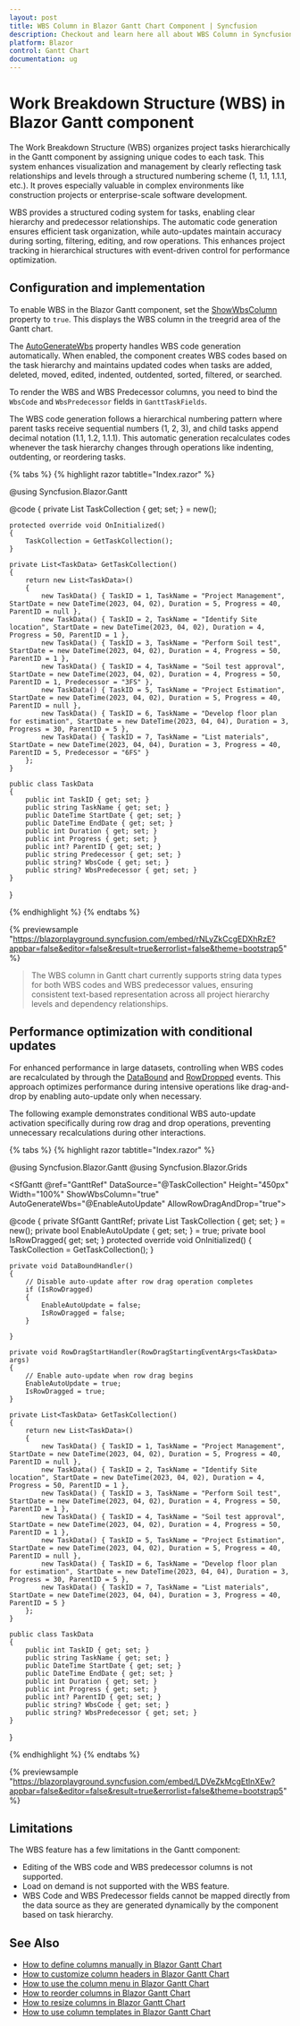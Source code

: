 ```yaml
---
layout: post
title: WBS Column in Blazor Gantt Chart Component | Syncfusion
description: Checkout and learn here all about WBS Column in Syncfusion Blazor Gantt Chart component and much more details.
platform: Blazor
control: Gantt Chart
documentation: ug
---
```


# Work Breakdown Structure (WBS) in Blazor Gantt component

The Work Breakdown Structure (WBS) organizes project tasks hierarchically in the Gantt component by assigning unique codes to each task. This system enhances visualization and management by clearly reflecting task relationships and levels through a structured numbering scheme (1, 1.1, 1.1.1, etc.). It proves especially valuable in complex environments like construction projects or enterprise-scale software development.

WBS provides a structured coding system for tasks, enabling clear hierarchy and predecessor relationships. The automatic code generation ensures efficient task organization, while auto-updates maintain accuracy during sorting, filtering, editing, and row operations. This enhances project tracking in hierarchical structures with event-driven control for performance optimization.

## Configuration and implementation

To enable WBS in the Blazor Gantt component, set the [ShowWbsColumn](https://help.syncfusion.com/cr/blazor/Syncfusion.Blazor.Gantt.SfGantt-1.html#Syncfusion_Blazor_Gantt_SfGantt_1_ShowWbsColumn) property to `true`. This displays the WBS column in the treegrid area of the Gantt chart. 

The [AutoGenerateWbs](https://help.syncfusion.com/cr/blazor/Syncfusion.Blazor.Gantt.SfGantt-1.html#Syncfusion_Blazor_Gantt_SfGantt_1_AutoGenerateWbs) property handles WBS code generation automatically. When enabled, the component creates WBS codes based on the task hierarchy and maintains updated codes when tasks are added, deleted, moved, edited, indented, outdented, sorted, filtered, or searched.

To render the WBS and WBS Predecessor columns, you need to bind the `WbsCode` and `WbsPredecessor` fields in `GanttTaskFields`.

The WBS code generation follows a hierarchical numbering pattern where parent tasks receive sequential numbers (1, 2, 3), and child tasks append decimal notation (1.1, 1.2, 1.1.1). This automatic generation recalculates codes whenever the task hierarchy changes through operations like indenting, outdenting, or reordering tasks.

{% tabs %}
{% highlight razor tabtitle="Index.razor" %}

@using Syncfusion.Blazor.Gantt

<SfGantt DataSource="@TaskCollection" 
         Height="450px" 
         Width="100%" 
         ShowWbsColumn="true"
         AutoGenerateWbs="true">
    <GanttTaskFields Id="TaskID" 
                     Name="TaskName" 
                     StartDate="StartDate" 
                     EndDate="EndDate" 
                     Duration="Duration" 
                     Progress="Progress" 
                     ParentID="ParentID"
                     Dependency="Predecessor"
                     WbsCode="WbsCode"
                     WbsPredecessor="WbsPredecessor">
    </GanttTaskFields>
    <GanttColumns>
        <GanttColumn Field="WbsCode" HeaderText="WBS" Width="100"></GanttColumn>
        <GanttColumn Field="TaskID" HeaderText="Task ID" Width="80"></GanttColumn>
        <GanttColumn Field="TaskName" HeaderText="Task Name" Width="250"></GanttColumn>
        <GanttColumn Field="StartDate" HeaderText="Start Date" Width="150"></GanttColumn>
        <GanttColumn Field="Duration" HeaderText="Duration" Width="100"></GanttColumn>
        <GanttColumn Field="Progress" HeaderText="Progress" Width="100"></GanttColumn>
        <GanttColumn Field="WbsPredecessor" HeaderText="WBS Predecessor" Width="150"></GanttColumn>
    </GanttColumns>
</SfGantt>

@code {
    private List<TaskData> TaskCollection { get; set; } = new();

    protected override void OnInitialized()
    {
        TaskCollection = GetTaskCollection();
    }

    private List<TaskData> GetTaskCollection()
    {
        return new List<TaskData>()
        {
            new TaskData() { TaskID = 1, TaskName = "Project Management", StartDate = new DateTime(2023, 04, 02), Duration = 5, Progress = 40, ParentID = null },
            new TaskData() { TaskID = 2, TaskName = "Identify Site location", StartDate = new DateTime(2023, 04, 02), Duration = 4, Progress = 50, ParentID = 1 },
            new TaskData() { TaskID = 3, TaskName = "Perform Soil test", StartDate = new DateTime(2023, 04, 02), Duration = 4, Progress = 50, ParentID = 1 },
            new TaskData() { TaskID = 4, TaskName = "Soil test approval", StartDate = new DateTime(2023, 04, 02), Duration = 4, Progress = 50, ParentID = 1, Predecessor = "3FS" },
            new TaskData() { TaskID = 5, TaskName = "Project Estimation", StartDate = new DateTime(2023, 04, 02), Duration = 5, Progress = 40, ParentID = null },
            new TaskData() { TaskID = 6, TaskName = "Develop floor plan for estimation", StartDate = new DateTime(2023, 04, 04), Duration = 3, Progress = 30, ParentID = 5 },
            new TaskData() { TaskID = 7, TaskName = "List materials", StartDate = new DateTime(2023, 04, 04), Duration = 3, Progress = 40, ParentID = 5, Predecessor = "6FS" }
        };
    }

    public class TaskData
    {
        public int TaskID { get; set; }
        public string TaskName { get; set; }
        public DateTime StartDate { get; set; }
        public DateTime EndDate { get; set; }
        public int Duration { get; set; }
        public int Progress { get; set; }
        public int? ParentID { get; set; }
        public string Predecessor { get; set; }
        public string? WbsCode { get; set; }
        public string? WbsPredecessor { get; set; }
    }
}

{% endhighlight %}
{% endtabs %}

{% previewsample "https://blazorplayground.syncfusion.com/embed/rNLyZkCcgEDXhRzE?appbar=false&editor=false&result=true&errorlist=false&theme=bootstrap5" %}

> The WBS column in Gantt chart currently supports string data types for both WBS codes and WBS predecessor values, ensuring consistent text-based representation across all project hierarchy levels and dependency relationships.

## Performance optimization with conditional updates

For enhanced performance in large datasets, controlling when WBS codes are recalculated by through the [DataBound](https://blazor.syncfusion.com/documentation/gantt-chart/events#databound) and [RowDropped](https://blazor.syncfusion.com/documentation/gantt-chart/events#rowdropped) events. This approach optimizes performance during intensive operations like drag-and-drop by enabling auto-update only when necessary.

The following example demonstrates conditional WBS auto-update activation specifically during row drag and drop operations, preventing unnecessary recalculations during other interactions.

{% tabs %}
{% highlight razor tabtitle="Index.razor" %}

@using Syncfusion.Blazor.Gantt
@using Syncfusion.Blazor.Grids

<SfGantt @ref="GanttRef"
         DataSource="@TaskCollection"
         Height="450px"
         Width="100%"
         ShowWbsColumn="true"
         AutoGenerateWbs="@EnableAutoUpdate"
         AllowRowDragAndDrop="true">
    <GanttTaskFields Id="TaskID"
                     Name="TaskName"
                     StartDate="StartDate"
                     EndDate="EndDate"
                     Duration="Duration"
                     Progress="Progress"
                     ParentID="ParentID"
                     WbsCode="WbsCode"
                     WbsPredecessor="WbsPredecessor">
    </GanttTaskFields>
    <GanttColumns>
        <GanttColumn Field="WbsCode" HeaderText="WBS" Width="100"></GanttColumn>
        <GanttColumn Field="TaskID" HeaderText="Task ID" Width="80"></GanttColumn>
        <GanttColumn Field="TaskName" HeaderText="Task Name" Width="250"></GanttColumn>
        <GanttColumn Field="StartDate" HeaderText="Start Date" Width="150"></GanttColumn>
        <GanttColumn Field="Duration" HeaderText="Duration" Width="100"></GanttColumn>
        <GanttColumn Field="Progress" HeaderText="Progress" Width="100"></GanttColumn>
        <GanttColumn Field="WbsPredecessor" HeaderText="WBS Predecessor" Width="150"></GanttColumn>
    </GanttColumns>
    <GanttEvents DataBound="DataBoundHandler" RowDragStarting="RowDragStartHandler"
                 TValue="TaskData">
    </GanttEvents>
</SfGantt>

@code {
    private SfGantt<TaskData> GanttRef;
    private List<TaskData> TaskCollection { get; set; } = new();
    private bool EnableAutoUpdate { get; set; } = true;
    private bool IsRowDragged{ get; set; }
    protected override void OnInitialized()
    {
        TaskCollection = GetTaskCollection();
    }

    private void DataBoundHandler()
    {
        // Disable auto-update after row drag operation completes
        if (IsRowDragged)
        {
            EnableAutoUpdate = false;
            IsRowDragged = false;
        }

    }

    private void RowDragStartHandler(RowDragStartingEventArgs<TaskData> args)
    {
        // Enable auto-update when row drag begins
        EnableAutoUpdate = true;
        IsRowDragged = true;
    }

    private List<TaskData> GetTaskCollection()
    {
        return new List<TaskData>()
        {
            new TaskData() { TaskID = 1, TaskName = "Project Management", StartDate = new DateTime(2023, 04, 02), Duration = 5, Progress = 40, ParentID = null },
            new TaskData() { TaskID = 2, TaskName = "Identify Site location", StartDate = new DateTime(2023, 04, 02), Duration = 4, Progress = 50, ParentID = 1 },
            new TaskData() { TaskID = 3, TaskName = "Perform Soil test", StartDate = new DateTime(2023, 04, 02), Duration = 4, Progress = 50, ParentID = 1 },
            new TaskData() { TaskID = 4, TaskName = "Soil test approval", StartDate = new DateTime(2023, 04, 02), Duration = 4, Progress = 50, ParentID = 1 },
            new TaskData() { TaskID = 5, TaskName = "Project Estimation", StartDate = new DateTime(2023, 04, 02), Duration = 5, Progress = 40, ParentID = null },
            new TaskData() { TaskID = 6, TaskName = "Develop floor plan for estimation", StartDate = new DateTime(2023, 04, 04), Duration = 3, Progress = 30, ParentID = 5 },
            new TaskData() { TaskID = 7, TaskName = "List materials", StartDate = new DateTime(2023, 04, 04), Duration = 3, Progress = 40, ParentID = 5 }
        };
    }

    public class TaskData
    {
        public int TaskID { get; set; }
        public string TaskName { get; set; }
        public DateTime StartDate { get; set; }
        public DateTime EndDate { get; set; }
        public int Duration { get; set; }
        public int Progress { get; set; }
        public int? ParentID { get; set; }
        public string? WbsCode { get; set; }
        public string? WbsPredecessor { get; set; }
    }
}

{% endhighlight %}
{% endtabs %}

{% previewsample "https://blazorplayground.syncfusion.com/embed/LDVeZkMcgEtlnXEw?appbar=false&editor=false&result=true&errorlist=false&theme=bootstrap5" %}

## Limitations

The WBS feature has a few limitations in the Gantt component:

* Editing of the WBS code and WBS predecessor columns is not supported.
* Load on demand is not supported with the WBS feature.
* WBS Code and WBS Predecessor fields cannot be mapped directly from the data source as they are generated dynamically by the component based on task hierarchy.

## See Also
- [How to define columns manually in Blazor Gantt Chart](https://ej2.syncfusion.com/blazor/documentation/gantt-chart/columns/column)
- [How to customize column headers in Blazor Gantt Chart](https://ej2.syncfusion.com/blazor/documentation/gantt-chart/columns/column-headers)
- [How to use the column menu in Blazor Gantt Chart](https://ej2.syncfusion.com/blazor/documentation/gantt-chart/columns/column-menu)
- [How to reorder columns in Blazor Gantt Chart](https://ej2.syncfusion.com/blazor/documentation/gantt-chart/columns/column-reorder)
- [How to resize columns in Blazor Gantt Chart](https://ej2.syncfusion.com/blazor/documentation/gantt-chart/columns/column-resizing)
- [How to use column templates in Blazor Gantt Chart](https://ej2.syncfusion.com/blazor/documentation/gantt-chart/columns/column-template)